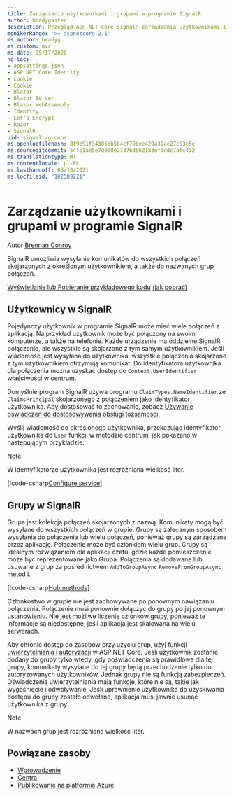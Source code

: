 ```yaml
---
title: Zarządzanie użytkownikami i grupami w programie SignalR
author: bradygaster
description: Przegląd ASP.NET Core SignalR zarządzania użytkownikami i grupami.
monikerRange: '>= aspnetcore-2.1'
ms.author: bradyg
ms.custom: mvc
ms.date: 05/17/2020
no-loc:
- appsettings.json
- ASP.NET Core Identity
- cookie
- Cookie
- Blazor
- Blazor Server
- Blazor WebAssembly
- Identity
- Let's Encrypt
- Razor
- SignalR
uid: signalr/groups
ms.openlocfilehash: 8f9e91f34386bb5b4cf79bee429a39ae27c03c5e
ms.sourcegitcommit: 54fe1ae5e7d068e27376d562183ef9ddc7afc432
ms.translationtype: MT
ms.contentlocale: pl-PL
ms.lasthandoff: 03/10/2021
ms.locfileid: "102589221"
---
```

# <a name="manage-users-and-groups-in-signalr"></a>Zarządzanie użytkownikami i grupami w programie SignalR

Autor [Brennan Conroy](https://github.com/BrennanConroy)

SignalR umożliwia wysyłanie komunikatów do wszystkich połączeń skojarzonych z określonym użytkownikiem, a także do nazwanych grup połączeń.

[Wyświetlanie lub Pobieranie przykładowego kodu](https://github.com/dotnet/AspNetCore.Docs/tree/main/aspnetcore/signalr/groups/sample/) [(jak pobrać)](xref:index#how-to-download-a-sample)

## <a name="users-in-signalr"></a>Użytkownicy w SignalR

Pojedynczy użytkownik w programie SignalR może mieć wiele połączeń z aplikacją. Na przykład użytkownik może być połączony na swoim komputerze, a także na telefonie. Każde urządzenie ma oddzielne SignalR połączenie, ale wszystkie są skojarzone z tym samym użytkownikiem. Jeśli wiadomość jest wysyłana do użytkownika, wszystkie połączenia skojarzone z tym użytkownikiem otrzymują komunikat. Do identyfikatora użytkownika dla połączenia można uzyskać dostęp do `Context.UserIdentifier` właściwości w centrum.

Domyślnie program SignalR używa programu `ClaimTypes.NameIdentifier` ze `ClaimsPrincipal` skojarzonego z połączeniem jako identyfikator użytkownika. Aby dostosować to zachowanie, zobacz [Używanie oświadczeń do dostosowywania obsługi tożsamości](xref:signalr/authn-and-authz#use-claims-to-customize-identity-handling).

Wyślij wiadomość do określonego użytkownika, przekazując identyfikator użytkownika do `User` funkcji w metodzie centrum, jak pokazano w następującym przykładzie:

> [!NOTE]
> W identyfikatorze użytkownika jest rozróżniana wielkość liter.

[!code-csharp[Configure service](groups/sample/Hubs/ChatHub.cs?range=29-32)]

## <a name="groups-in-signalr"></a>Grupy w SignalR

Grupa jest kolekcją połączeń skojarzonych z nazwą. Komunikaty mogą być wysyłane do wszystkich połączeń w grupie. Grupy są zalecanym sposobem wysyłania do połączenia lub wielu połączeń, ponieważ grupy są zarządzane przez aplikację. Połączenie może być członkiem wielu grup. Grupy są idealnym rozwiązaniem dla aplikacji czatu, gdzie każde pomieszczenie może być reprezentowane jako Grupa. Połączenia są dodawane lub usuwane z grup za pośrednictwem `AddToGroupAsync` `RemoveFromGroupAsync` metod i.

[!code-csharp[Hub methods](groups/sample/Hubs/ChatHub.cs?range=15-27)]

Członkostwo w grupie nie jest zachowywane po ponownym nawiązaniu połączenia. Połączenie musi ponownie dołączyć do grupy po jej ponownym ustanowieniu. Nie jest możliwe liczenie członków grupy, ponieważ te informacje są niedostępne, jeśli aplikacja jest skalowana na wielu serwerach.

Aby chronić dostęp do zasobów przy użyciu grup, użyj funkcji [uwierzytelniania i autoryzacji](xref:signalr/authn-and-authz) w ASP.NET Core. Jeśli użytkownik zostanie dodany do grupy tylko wtedy, gdy poświadczenia są prawidłowe dla tej grupy, komunikaty wysyłane do tej grupy będą przechodzenie tylko do autoryzowanych użytkowników. Jednak grupy nie są funkcją zabezpieczeń. Oświadczenia uwierzytelniania mają funkcje, które nie są, takie jak wygaśnięcie i odwoływanie. Jeśli uprawnienie użytkownika do uzyskiwania dostępu do grupy zostało odwołane, aplikacja musi jawnie usunąć użytkownika z grupy.

> [!NOTE]
> W nazwach grup jest rozróżniana wielkość liter.

## <a name="related-resources"></a>Powiązane zasoby

* [Wprowadzenie](xref:tutorials/signalr)
* [Centra](xref:signalr/hubs)
* [Publikowanie na platformie Azure](xref:signalr/publish-to-azure-web-app)
